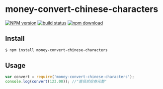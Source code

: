 # money-convert-chinese-characters

[![NPM version][npm-image]][npm-url]
[![build status][travis-image]][travis-url]
[![npm download][download-image]][download-url]

[npm-image]: https://img.shields.io/npm/v/money-convert-chinese-characters.svg?style=flat-square
[npm-url]: https://npmjs.org/package/money-convert-chinese-characters
[travis-image]: https://img.shields.io/travis/node-modules/money-convert-chinese-characters.svg?style=flat-square
[travis-url]: https://travis-ci.org/node-modules/money-convert-chinese-characters
[download-image]: https://img.shields.io/npm/dm/money-convert-chinese-characters.svg?style=flat-square
[download-url]: https://npmjs.org/package/money-convert-chinese-characters

## Install

```bash
$ npm install money-convert-chinese-characters
```

## Usage

```js
var convert = require('money-convert-chinese-characters');
console.log(convert(123.00)); //"壹佰贰拾叁元整"
```
